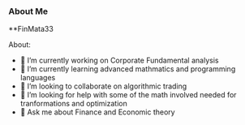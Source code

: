 ### About Me


**FinMata33

About:

- 🔭 I’m currently working on Corporate Fundamental analysis
- 🌱 I’m currently learning advanced mathmatics and programming languages
- 👯 I’m looking to collaborate on algorithmic trading 
- 🤔 I’m looking for help with some of the math involved needed for tranformations and optimization
- 💬 Ask me about Finance and Economic theory


